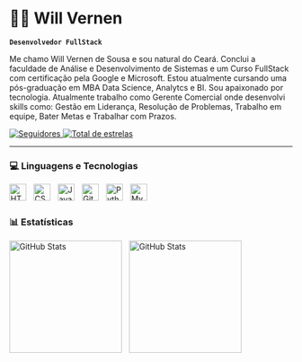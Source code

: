 # 👨‍💻 Will Vernen

**`Desenvolvedor FullStack`**

Me chamo Will Vernen de Sousa e sou natural do Ceará.
Conclui a faculdade de Análise e Desenvolvimento de Sistemas e um Curso FullStack com certificação pela Google e Microsoft. Estou atualmente cursando uma pós-graduação em MBA Data Science, Analytcs e BI. Sou apaixonado por tecnologia. Atualmente trabalho como Gerente Comercial onde desenvolvi skills como: Gestão em Liderança, Resolução de Problemas, Trabalho em equipe, Bater Metas e Trabalhar com Prazos.

<p align="left">
    <a href="https://github.com/WillVernen?tab=followers">
        <img 
            alt="Seguidores" 
            title="Me siga no Github" 
            src="https://custom-icon-badges.demolab.com/github/followers/WillVernen?color=236ad3&labelColor=1155ba&style=for-the-badge&logo=giyhub&label=seguidores&logoColor=white"
        />
    </a>
    <a href="https://github.com/WillVernen?tab=repositories&sort=stargazers">
        <img 
            alt="Total de estrelas" 
            title="Total estrelas no GitHub" 
            src="https://custom-icon-badges.demolab.com/github/stars/WillVernen?color=55960c&style=for-the-badge&labelColor=488207&logo=star&label=estrelas"
        />
    </a>
</p>

---

### 💻 Linguagens e Tecnologias

<img 
    align="left" 
    alt="HTML"
    title="HTML" 
    width="30px" 
    style="padding-right: 10px;" 
    src="https://cdn.jsdelivr.net/gh/devicons/devicon@latest/icons/html5/html5-original.svg" 
/>
<img 
    align="left" 
    alt="CSS" 
    title="CSS"
    width="30px" 
    style="padding-right: 10px;" 
    src="https://cdn.jsdelivr.net/gh/devicons/devicon@latest/icons/css3/css3-original.svg" 
/>
<img 
    align="left" 
    alt="JavaScript" 
    title="JavaScript"
    width="30px" 
    style="padding-right: 10px;" 
    src="https://cdn.jsdelivr.net/gh/devicons/devicon@latest/icons/javascript/javascript-original.svg" 
/>
<img 
    align="left" 
    alt="Git" 
    title="Git"
    width="30px" 
    style="padding-right: 10px;" 
    src="https://cdn.jsdelivr.net/gh/devicons/devicon@latest/icons/git/git-original.svg" 
/>
<img 
    align="left" 
    alt="Python" 
    title="Python"
    width="30px" 
    style="padding-right: 10px;" 
    src="https://cdn.jsdelivr.net/gh/devicons/devicon@latest/icons/python/python-original.svg" 
/>
<img
    align="left"
    alt="MySQL"
    title="MySQL"
    width="30px"
    style="padding-right: 10px;"
    src="https://cdn.jsdelivr.net/gh/devicons/devicon@latest/icons/mysql/mysql-original.svg"
/>

<br/>
<br/>

### 📊 Estatísticas

<p>
  <img 
    align="left" 
    alt="GitHub Stats" 
    height="200" 
    style="padding-right: 10px;" 
    src="https://github-readme-stats.vercel.app/api?username=WillVernen&show_icons=true&theme=tokyonight&include_all_commits=true&locale=pt-br" 
  />

<img 
      align="left" 
      alt="GitHub Stats" 
      height="200" 
      src="https://github-readme-stats.vercel.app/api/top-langs/?username=WillVernen&theme=tokyonight&layout=compact&custom_title=Tecnologias&langs_count=9" 
  />

</p>
